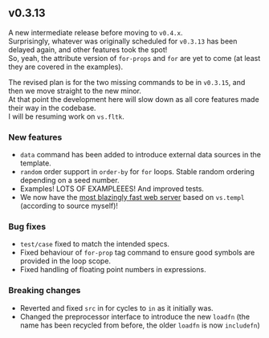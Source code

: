 ## v0.3.13

A new intermediate release before moving to `v0.4.x`.  
Surprisingly, whatever was originally scheduled for `v0.3.13` has been delayed again, and other features took the spot!  
So, yeah, the attribute version of `for-props` and `for` are yet to come (at least they are covered in the examples).

The revised plan is for the two missing commands to be in `v0.3.15`, and then we move straight to the new minor.  
At that point the development here will slow down as all core features made their way in the codebase.  
I will be resuming work on `vs.fltk`.

### New features

- `data` command has been added to introduce external data sources in the template.
- `random` order support in `order-by` for `for` loops. Stable random ordering depending on a seed number.
- Examples! LOTS OF EXAMPLEEES! And improved tests.
- We now have the [most blazingly fast web server](https://github.com/lazy-eggplant/vs.http) based on `vs.templ` (according to source myself)!

### Bug fixes

- `test/case` fixed to match the intended specs.
- Fixed behaviour of `for-prop` tag command to ensure good symbols are provided in the loop scope.
- Fixed handling of floating point numbers in expressions.

### Breaking changes

- Reverted and fixed `src` in for cycles to `in` as it initially was.
- Changed the preprocessor interface to introduce the new `loadfn` (the name has been recycled from before, the older `loadfn` is now `includefn`)
